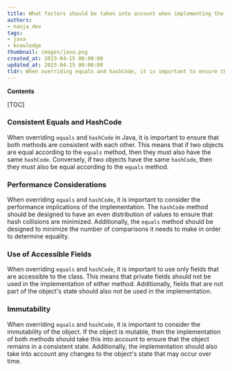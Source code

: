 ```yaml
---
title: What factors should be taken into account when implementing the equals and hashcode methods in java?
authors:
- nanja_dev
tags:
- java
- knowledge
thumbnail: images/java.png
created_at: 2023-04-15 00:00:00
updated_at: 2023-04-15 00:00:00
tldr: When overriding equals and hashCode, it is important to ensure that equal objects have equal hash codes and that unequal objects have different hash codes.
---
```


**Contents**

[TOC]

### Consistent Equals and HashCode
When overriding `equals` and `hashCode` in Java, it is important to ensure that both methods are consistent with each other. This means that if two objects are equal according to the `equals` method, then they must also have the same `hashCode`. Conversely, if two objects have the same `hashCode`, then they must also be equal according to the `equals` method.

### Performance Considerations
When overriding `equals` and `hashCode`, it is important to consider the performance implications of the implementation. The `hashCode` method should be designed to have an even distribution of values to ensure that hash collisions are minimized. Additionally, the `equals` method should be designed to minimize the number of comparisons it needs to make in order to determine equality.

### Use of Accessible Fields
When overriding `equals` and `hashCode`, it is important to use only fields that are accessible to the class. This means that private fields should not be used in the implementation of either method. Additionally, fields that are not part of the object's state should also not be used in the implementation.

### Immutability
When overriding `equals` and `hashCode`, it is important to consider the immutability of the object. If the object is mutable, then the implementation of both methods should take this into account to ensure that the object remains in a consistent state. Additionally, the implementation should also take into account any changes to the object's state that may occur over time.
